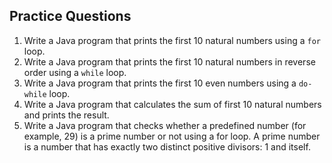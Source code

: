## Practice Questions

1.  Write a Java program that prints the first 10 natural numbers using a `for` loop.
2.  Write a Java program that prints the first 10 natural numbers in reverse order using a `while` loop.
3.  Write a Java program that prints the first 10 even numbers using a `do-while` loop.
4.  Write a Java program that calculates the sum of first 10 natural numbers and prints the result.
5.  Write a Java program that checks whether a predefined number (for example, 29) is a prime number or not using a for loop. A prime number is a number that has exactly two distinct positive divisors: 1 and itself.